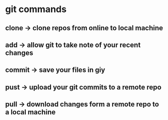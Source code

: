 # git commands
## clone -> clone repos from online to local machine
## add -> allow git to take note of your recent changes
## commit -> save your files in giy
## pust -> upload your git commits to a remote repo
## pull -> download changes form a remote repo to a local machine
